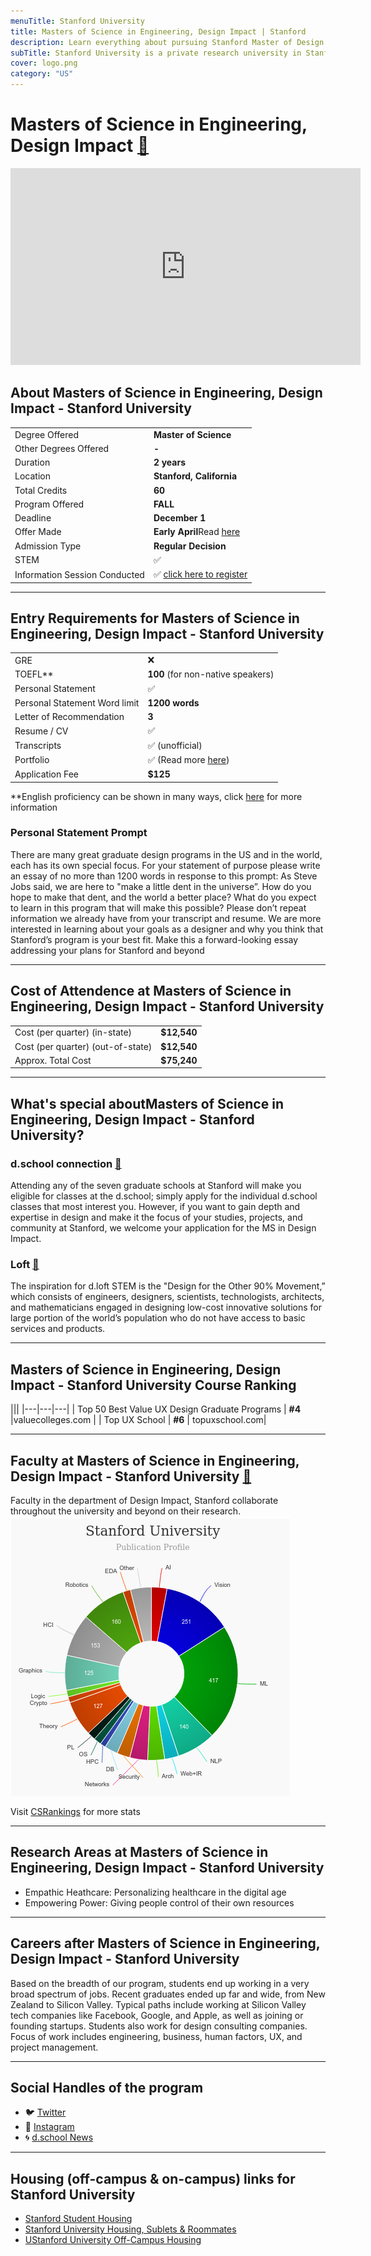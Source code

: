 ```yaml
---
menuTitle: Stanford University
title: Masters of Science in Engineering, Design Impact | Stanford
description: Learn everything about pursuing Stanford Master of Design Impact 
subTitle: Stanford University is a private research university in Stanford, California
cover: logo.png
category: "US"
---
```


# Masters of Science in Engineering, Design Impact [🔗](https://designimpact.stanford.edu/)
<iframe width="560" height="315" src="https://www.youtube.com/embed/4w2YnX5ibi0" title="YouTube video player" frameborder="0" allow="accelerometer; autoplay; clipboard-write; encrypted-media; gyroscope; picture-in-picture" allowfullscreen></iframe>

## About Masters of Science in Engineering, Design Impact - Stanford University
|   |   |
|---|---|
| Degree Offered |  **Master of Science** |
| Other Degrees Offered| **-**|
| Duration       | **2 years**                      |
| Location       | **Stanford, California**          |
| Total Credits  | **60**                           | 
| Program Offered| **FALL**|
|Deadline| **December 1**  |
|Offer Made| **Early April**Read [here](https://staging.thegradcafe.com/survey/index.php?q=Stanford+design+impact&t=a&o=)|
|Admission Type| **Regular Decision** |
|STEM| ✅ |
|Information Session Conducted| ✅ [click here to register](https://designimpact.stanford.edu/) |

---

## Entry Requirements for Masters of Science in Engineering, Design Impact - Stanford University
|   |   |
|---|---|
| GRE | ❌ |
| TOEFL**       | **100** (for non-native speakers)|
| Personal Statement       | ✅          |
|Personal Statement Word limit| **1200 words** |
| Letter of Recommendation  | **3**                           | 
|Resume / CV|✅|
|Transcripts|✅ (unofficial) |
|Portfolio|✅ (Read more [here](https://designimpact.stanford.edu/apply)) |
|Application Fee| **$125** |

**English proficiency can be shown in many ways, click [here](https://gradadmissions.stanford.edu/applying/starting-your-application/required-exams) for more information


### Personal Statement Prompt
There are many great graduate design programs in the US and in the world, each has its own special focus.  For your statement of purpose please write an essay of no more than 1200 words in response to this prompt: As Steve Jobs said, we are here to "make a little dent in the universe”. How do you hope to make that dent, and the world a better place? What do you expect to learn in this program that will make this possible? Please don’t repeat information we already have from your transcript and resume.  We are more interested in learning about your goals as a designer and why you think that Stanford’s program is your best fit.  Make this a forward-looking essay addressing your plans for Stanford and beyond

---

## Cost of Attendence at Masters of Science in Engineering, Design Impact - Stanford University
|   |   |
|---|---|
| Cost (per quarter) (in-state)      | **$12,540**          |
| Cost (per quarter) (out-of-state)      | **$12,540**      |
|Approx. Total Cost| **$75,240**|

---


## What's special aboutMasters of Science in Engineering, Design Impact - Stanford University?

### d.school connection [🔗](https://dschool.stanford.edu/)
Attending any of the seven graduate schools at Stanford will make you eligible for classes at the d.school; simply apply for the individual d.school classes that most interest you. However, if you want to gain depth and expertise in design and make it the focus of your studies, projects, and community at Stanford, we welcome your application for the MS in Design Impact.

### Loft [🔗](https://dloft.stanford.edu/)
The inspiration for d.loft STEM is the "Design for the Other 90% Movement,” which consists of engineers, designers, scientists, technologists, architects, and mathematicians engaged in designing low-cost innovative solutions for large portion of the world’s population who do not have access to basic services and products.

---

## Masters of Science in Engineering, Design Impact - Stanford University Course Ranking
|||
|---|---|---|
| Top 50 Best Value UX Design Graduate Programs  | **#4**  |valuecolleges.com | 
| Top UX School      | **#6**      | topuxschool.com|

---

## Faculty at Masters of Science in Engineering, Design Impact - Stanford University [🔗](https://designimpact.stanford.edu/about) 
Faculty in the department of Design Impact, Stanford collaborate throughout the university and beyond on their research.
![research_stats](research_stats.png)

Visit [CSRankings](http://csrankings.org/#/index?all&us) for more stats 

---

## Research Areas at Masters of Science in Engineering, Design Impact - Stanford University
* Empathic Heathcare: Personalizing healthcare in the digital age
* ‍Empowering Power: Giving people control of their own resources

---

## Careers after Masters of Science in Engineering, Design Impact - Stanford University 
Based on the breadth of our program, students end up working in a very broad spectrum of jobs. Recent graduates ended up far and wide, from New Zealand to Silicon Valley. Typical paths include working at  Silicon Valley tech companies like Facebook, Google, and Apple, as well as joining or founding startups. Students also work for design consulting companies. Focus of work includes engineering, business, human factors, UX, and project management.

---

## Social Handles of the program

* 🐦  [Twitter ](https://twitter.com/stanforddschool?lang=en)  
* 💢  [Instagram ](https://www.instagram.com/stanforddschool/?hl=en) 
* 🌀  [d.school News](https://dschool.stanford.edu/news-events)

---

## Housing (off-campus & on-campus) links for Stanford University 
* [Stanford Student Housing](https://rde.stanford.edu/studenthousing)
* [Stanford University Housing, Sublets & Roommates](https://www.facebook.com/groups/1694899444070553/)
* [UStanford University Off-Campus Housing](https://www.facebook.com/groups/1831603267114508/)
